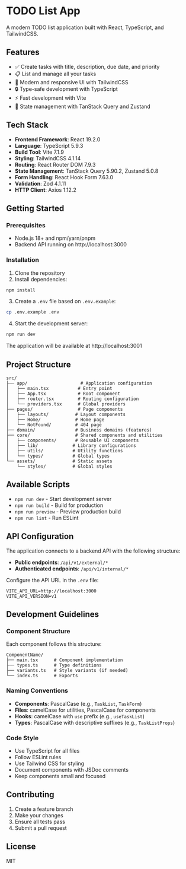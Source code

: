# TODO List App

A modern TODO list application built with React, TypeScript, and TailwindCSS.

## Features

- ✅ Create tasks with title, description, due date, and priority
- 📋 List and manage all your tasks
- 🎨 Modern and responsive UI with TailwindCSS
- 🔒 Type-safe development with TypeScript
- ⚡ Fast development with Vite
- 🎯 State management with TanStack Query and Zustand

## Tech Stack

- **Frontend Framework**: React 19.2.0
- **Language**: TypeScript 5.9.3
- **Build Tool**: Vite 7.1.9
- **Styling**: TailwindCSS 4.1.14
- **Routing**: React Router DOM 7.9.3
- **State Management**: TanStack Query 5.90.2, Zustand 5.0.8
- **Form Handling**: React Hook Form 7.63.0
- **Validation**: Zod 4.1.11
- **HTTP Client**: Axios 1.12.2

## Getting Started

### Prerequisites

- Node.js 18+ and npm/yarn/pnpm
- Backend API running on http://localhost:3000

### Installation

1. Clone the repository
2. Install dependencies:

```bash
npm install
```

3. Create a `.env` file based on `.env.example`:

```bash
cp .env.example .env
```

4. Start the development server:

```bash
npm run dev
```

The application will be available at http://localhost:3001

## Project Structure

```
src/
├── app/                    # Application configuration
│   ├── main.tsx           # Entry point
│   ├── App.tsx            # Root component
│   ├── router.tsx         # Routing configuration
│   └── providers.tsx      # Global providers
├── pages/                 # Page components
│   ├── layouts/          # Layout components
│   ├── Home/             # Home page
│   └── NotFound/         # 404 page
├── domain/               # Business domains (features)
├── core/                 # Shared components and utilities
│   ├── components/       # Reusable UI components
│   ├── lib/             # Library configurations
│   ├── utils/           # Utility functions
│   └── types/           # Global types
└── assets/              # Static assets
    └── styles/          # Global styles
```

## Available Scripts

- `npm run dev` - Start development server
- `npm run build` - Build for production
- `npm run preview` - Preview production build
- `npm run lint` - Run ESLint

## API Configuration

The application connects to a backend API with the following structure:

- **Public endpoints**: `/api/v1/external/*`
- **Authenticated endpoints**: `/api/v1/internal/*`

Configure the API URL in the `.env` file:

```
VITE_API_URL=http://localhost:3000
VITE_API_VERSION=v1
```

## Development Guidelines

### Component Structure

Each component follows this structure:

```
ComponentName/
├── main.tsx      # Component implementation
├── types.ts      # Type definitions
├── variants.ts   # Style variants (if needed)
└── index.ts      # Exports
```

### Naming Conventions

- **Components**: PascalCase (e.g., `TaskList`, `TaskForm`)
- **Files**: camelCase for utilities, PascalCase for components
- **Hooks**: camelCase with `use` prefix (e.g., `useTaskList`)
- **Types**: PascalCase with descriptive suffixes (e.g., `TaskListProps`)

### Code Style

- Use TypeScript for all files
- Follow ESLint rules
- Use Tailwind CSS for styling
- Document components with JSDoc comments
- Keep components small and focused

## Contributing

1. Create a feature branch
2. Make your changes
3. Ensure all tests pass
4. Submit a pull request

## License

MIT
